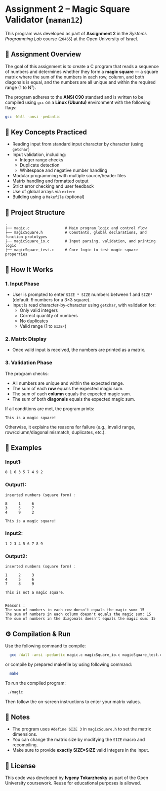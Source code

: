 # Assignment 2 – Magic Square Validator (`maman12`)

This program was developed as part of **Assignment 2** in the *Systems Programming Lab* course (`20465`) at the Open University of Israel.

## 📌 Assignment Overview

The goal of this assignment is to create a C program that reads a sequence of numbers and determines whether they form a **magic square** — a square matrix where the sum of the numbers in each row, column, and both diagonals is equal, and the numbers are all unique and within the required range (1 to N²).

The program adheres to the **ANSI C90** standard and is written to be compiled using `gcc` on a **Linux (Ubuntu)** environment with the following flags:

```bash
gcc -Wall -ansi -pedantic
```

## 🧠 Key Concepts Practiced

- Reading input from standard input character by character (using `getchar`)
- Input validation, including:
  - Integer range checks
  - Duplicate detection
  - Whitespace and negative number handling
- Modular programming with multiple source/header files
- Matrix handling and formatted output
- Strict error checking and user feedback
- Use of global arrays via `extern`
- Building using a `Makefile` (optional)

## 📁 Project Structure

```
.
├── magic.c                # Main program logic and control flow
├── magicSquare.h          # Constants, global declarations, and function prototypes
├── magicSquare_io.c       # Input parsing, validation, and printing logic
├── magicSquare_test.c     # Core logic to test magic square properties
```

## 🧪 How It Works

### 1. Input Phase
- User is prompted to enter `SIZE * SIZE` numbers between 1 and `SIZE²` (default: 9 numbers for a 3×3 square).
- Input is read character-by-character using `getchar`, with validation for:
  - Only valid integers
  - Correct quantity of numbers
  - No duplicates
  - Valid range (1 to `SIZE²`)

### 2. Matrix Display
- Once valid input is received, the numbers are printed as a matrix.

### 3. Validation Phase
The program checks:
- All numbers are unique and within the expected range.
- The sum of each **row** equals the expected magic sum.
- The sum of each **column** equals the expected magic sum.
- The sum of both **diagonals** equals the expected magic sum.

If all conditions are met, the program prints:

```
This is a magic square!
```

Otherwise, it explains the reasons for failure (e.g., invalid range, row/column/diagonal mismatch, duplicates, etc.).

## 🧮 Examples

### Input1:
```
8 1 6 3 5 7 4 9 2
```

### Output1:
```
inserted numbers (square form) :

8     1     6     
3     5     7     
4     9     2     

This is a magic square!
```
### Input2:
```
1 2 3 4 5 6 7 8 9
```

### Output2:
```
inserted numbers (square form) :

1     2     3     
4     5     6     
7     8     9     

This is not a magic square.


Reasons :
The sum of numbers in each row doesn't equals the magic sum: 15
The sum of numbers in each column doesn't equals the magic sum: 15
The sum of numbers in the diagonals doesn't equals the magic sum: 15
```

## ⚙️ Compilation & Run

Use the following command to compile:

```bash
  gcc -Wall -ansi -pedantic magic.c magicSquare_io.c magicSquare_test.c -o magic
```
or compile by prepared makefile by using following command:

```bash
  make
```

To run the compiled program:

```bash
 ./magic
```

Then follow the on-screen instructions to enter your matrix values.

## 🧾 Notes

- The program uses `#define SIZE 3` in `magicSquare.h` to set the matrix dimensions.
- You can change the matrix size by modifying the `SIZE` macro and recompiling.
- Make sure to provide **exactly SIZE×SIZE** valid integers in the input.


## 📜 License

This code was developed by **Ivgeny Tokarzhesky** as part of the Open University coursework. Reuse for educational purposes is allowed.
